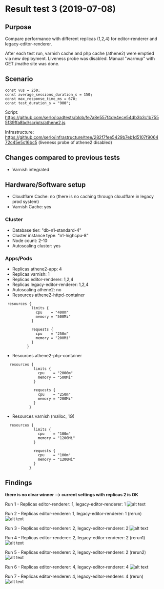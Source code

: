 # Result test 3 (2019-07-08)
## Purpose
Compare performance with different replicas (1,2,4) for editor-renderer and legacy-editor-renderer.

After each test run, varnish cache and php cache (athene2) were emptied via new deployment.
Liveness probe was disabled. Manual "warmup" with GET /mathe site was done.

## Scenario
```
const vus = 250;
const average_sessions_duration_s = 150;
const max_response_time_ms = 670;
const test_duration_s = "900";
```

Script: https://github.com/serlo/loadtests/blob/fe7a8e557f4de4ece54db3b3c1b7555f39ffa8bd/scripts/athene2.js

Infrastructure: https://github.com/serlo/infrastructure/tree/282f7fee5429b7eb1d5107f906472c45e5c16bc5 (liveness probe of athene2 disabled)

## Changes compared to previous tests
- Varnish integrated

## Hardware/Software setup
- Cloudflare Cache: no (there is no caching through cloudflare in legacy prod system)
- Varnish Cache: yes

### Cluster
- Database tier:    "db-n1-standard-4"
- Cluster instance type: "n1-highcpu-8"
- Node count: 2-10
- Autoscaling cluster: yes

### Apps/Pods
- Replicas athene2-app: 4
- Replicas varnish: 1
- Replicas editor-renderer: 1,2,4
- Replicas legacy-editor-renderer: 1,2,4
- Autoscaling athene2: no
- Resources athene2-httpd-container
 ````
  resources {
             limits {
               cpu    = "400m"
               memory = "500Mi"
             }
 
             requests {
               cpu    = "250m"
               memory = "200Mi"
             }
           }
 ````
- Resources athene2-php-container
````
  resources {
             limits {
               cpu    = "2000m"
               memory = "500Mi"
             }
 
             requests {
               cpu    = "250m"
               memory = "200Mi"
             }
           }
````
- Resources varnish (malloc, 1G)
````
  resources {
             limits {
               cpu    = "100m"
               memory = "1200Mi"
             }
 
             requests {
               cpu    = "100m"
               memory = "1200Mi"
             }
           }
````
## Findings
**there is no clear winner --> current settings with replicas 2 is OK**

Run 1 - Replicas editor-renderer: 1, legacy-editor-renderer: 1
![alt text](Test3_1.png "")

Run 2 - Replicas editor-renderer: 1, legacy-editor-renderer: 1 (rerun)
![alt text](Test3_1_rerun.png "")

Run 3 - Replicas editor-renderer: 2, legacy-editor-renderer: 2
![alt text](Test3_2.png "")

Run 4 - Replicas editor-renderer: 2, legacy-editor-renderer: 2 (rerun1)
![alt text](Test3_2_rerun1.png "")

Run 5 - Replicas editor-renderer: 2, legacy-editor-renderer: 2 (rerun2)
![alt text](Test3_2_rerun2.png "")

Run 6 - Replicas editor-renderer: 4, legacy-editor-renderer: 4
![alt text](Test3_4.png "")

Run 7 - Replicas editor-renderer: 4, legacy-editor-renderer: 4 (rerun)
![alt text](Test3_4_rerun.png "")






